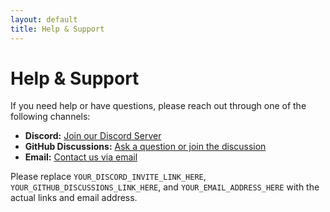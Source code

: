 ```yaml
---
layout: default
title: Help & Support
---
```


# Help & Support

If you need help or have questions, please reach out through one of the following channels:

*   **Discord:** [Join our Discord Server](YOUR_DISCORD_INVITE_LINK_HERE)
*   **GitHub Discussions:** [Ask a question or join the discussion](YOUR_GITHUB_DISCUSSIONS_LINK_HERE)
*   **Email:** [Contact us via email](mailto:YOUR_EMAIL_ADDRESS_HERE)

Please replace `YOUR_DISCORD_INVITE_LINK_HERE`, `YOUR_GITHUB_DISCUSSIONS_LINK_HERE`, and `YOUR_EMAIL_ADDRESS_HERE` with the actual links and email address.
